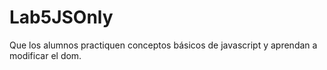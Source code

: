 # Lab5JSOnly
Que los alumnos practiquen conceptos básicos de javascript y aprendan a modificar el dom.
